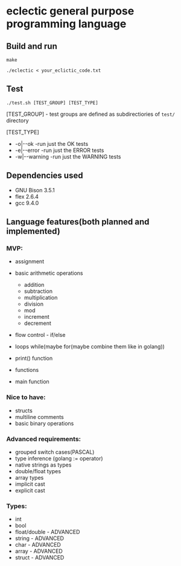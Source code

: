 # eclectic general purpose programming language

## Build and run

```
make

./eclectic < your_eclictic_code.txt
```

## Test

`./test.sh [TEST_GROUP] [TEST_TYPE]`

[TEST_GROUP] - test groups are defined as subdirectiories of `test/` directory

[TEST_TYPE] 
- -o|--ok -run just the OK tests
- -e|--error -run just the ERROR tests
- -w|--warning -run just the WARNING tests

## Dependencies used

- GNU Bison 3.5.1
- flex 2.6.4
- gcc 9.4.0

## Language features(both planned and implemented) 

### MVP: 
- assignment
- basic arithmetic operations
    - addition
    - subtraction
    - multiplication
    - division
    - mod
    - increment
    - decrement

- flow control - if/else
- loops while(maybe for(maybe combine them like in golang))
- print() function 
- functions
- main function 

### Nice to have:
- structs
- multiline comments
- basic binary operations


### Advanced requirements:
- grouped switch cases(PASCAL)
- type inference (golang := operator) 
- native strings as types
- double/float types
- array types
- implicit cast
- explicit cast


### Types:
- int
- bool
- float/double - ADVANCED
- string - ADVANCED
- char - ADVANCED
- array - ADVANCED
- struct - ADVANCED
